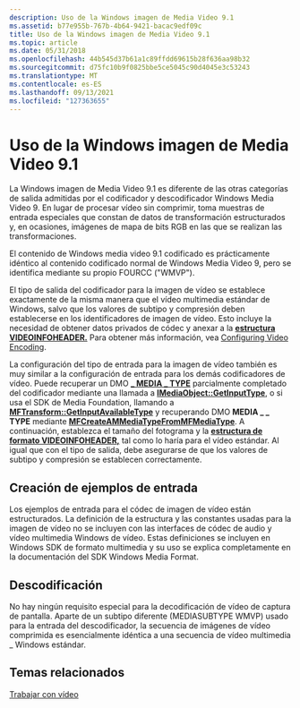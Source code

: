 ```yaml
---
description: Uso de la Windows imagen de Media Video 9.1
ms.assetid: b77e955b-767b-4b64-9421-bacac9edf09c
title: Uso de la Windows imagen de Media Video 9.1
ms.topic: article
ms.date: 05/31/2018
ms.openlocfilehash: 44b545d37b61a1c89ffdd69615b28f636aa98b32
ms.sourcegitcommit: d75fc10b9f0825bbe5ce5045c90d4045e3c53243
ms.translationtype: MT
ms.contentlocale: es-ES
ms.lasthandoff: 09/13/2021
ms.locfileid: "127363655"
---
```

# <a name="using-the-windows-media-video-91-image-category"></a>Uso de la Windows imagen de Media Video 9.1

La Windows imagen de Media Video 9.1 es diferente de las otras categorías de salida admitidas por el codificador y descodificador Windows Media Video 9. En lugar de procesar vídeo sin comprimir, toma muestras de entrada especiales que constan de datos de transformación estructurados y, en ocasiones, imágenes de mapa de bits RGB en las que se realizan las transformaciones.

El contenido de Windows media video 9.1 codificado es prácticamente idéntico al contenido codificado normal de Windows Media Video 9, pero se identifica mediante su propio FOURCC ("WMVP").

El tipo de salida del codificador para la imagen de vídeo se establece exactamente de la misma manera que el vídeo multimedia estándar de Windows, salvo que los valores de subtipo y compresión deben establecerse en los identificadores de imagen de vídeo. Esto incluye la necesidad de obtener datos privados de códec y anexar a la [**estructura VIDEOINFOHEADER.**](/previous-versions/windows/desktop/api/amvideo/ns-amvideo-videoinfoheader) Para obtener más información, vea [Configuring Video Encoding](configuringvideoencoding.md).

La configuración del tipo de entrada para la imagen de vídeo también es muy similar a la configuración de entrada para los demás codificadores de vídeo. Puede recuperar un DMO [**\_ MEDIA \_ TYPE**](/previous-versions/windows/desktop/api/mediaobj/ns-mediaobj-dmo_media_type) parcialmente completado del codificador mediante una llamada a [**IMediaObject::GetInputType**](/previous-versions/windows/desktop/api/mediaobj/nf-mediaobj-imediaobject-getinputtype), o si usa el SDK de Media Foundation, llamando a [**MFTransform::GetInputAvailableType**](/windows/desktop/api/mftransform/nf-mftransform-imftransform-getinputavailabletype) y recuperando DMO **MEDIA \_ \_ TYPE** mediante [**MFCreateAMMediaTypeFromMFMediaType**](/windows/desktop/api/mfapi/nf-mfapi-mfcreateammediatypefrommfmediatype). A continuación, establezca el tamaño del fotograma y la [**estructura de formato VIDEOINFOHEADER,**](/previous-versions/windows/desktop/api/amvideo/ns-amvideo-videoinfoheader) tal como lo haría para el vídeo estándar. Al igual que con el tipo de salida, debe asegurarse de que los valores de subtipo y compresión se establecen correctamente.

## <a name="creating-input-samples"></a>Creación de ejemplos de entrada

Los ejemplos de entrada para el códec de imagen de vídeo están estructurados. La definición de la estructura y las constantes usadas para la imagen de vídeo no se incluyen con las interfaces de códec de audio y vídeo multimedia Windows de vídeo. Estas definiciones se incluyen en Windows SDK de formato multimedia y su uso se explica completamente en la documentación del SDK Windows Media Format.

## <a name="decoding"></a>Descodificación

No hay ningún requisito especial para la decodificación de vídeo de captura de pantalla. Aparte de un subtipo diferente (MEDIASUBTYPE WMVP) usado para la entrada del descodificador, la secuencia de imágenes de vídeo comprimida es esencialmente idéntica a una secuencia de vídeo multimedia \_ Windows estándar.

## <a name="related-topics"></a>Temas relacionados

<dl> <dt>

[Trabajar con vídeo](workingwithvideo.md)
</dt> </dl>

 

 
